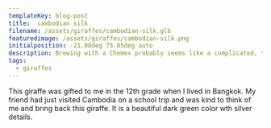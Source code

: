 ```yaml
---
templateKey: blog-post
title:  cambodian silk
filename: /assets/giraffes/cambodian-silk.glb
featuredimage: /assets/giraffes/cambodian-silk.png
initialposition: -21.08deg 75.85deg auto
description: Brewing with a Chemex probably seems like a complicated, time-consuming ordeal, but once you get used to the process, it becomes a soothing ritual that's worth the effort every time.
tags:
  - giraffes
---
```

This giraffe was gifted to me in the 12th grade when I lived in Bangkok. My friend had just visited Cambodia on a school trip and was kind to think of me and bring back this giraffe. It is a beautiful dark green color wth silver details.